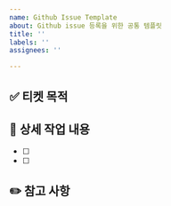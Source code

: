 ```yaml
---
name: Github Issue Template
about: Github issue 등록을 위한 공통 템플릿
title: ''
labels: ''
assignees: ''

---
```


## ✅ 티켓 목적

> 

## 🚀 상세 작업 내용

- [ ] 
- [ ] 

## ✏️ 참고 사항
